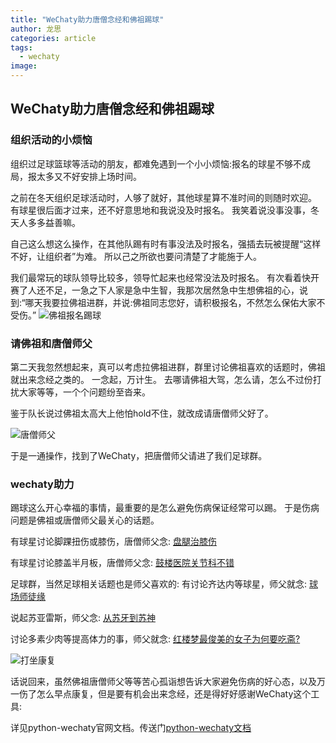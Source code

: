 ```yaml
---
title: "WeChaty助力唐僧念经和佛祖踢球"
author: 龙思
categories: article
tags:
  - wechaty
image: 
---
```


## WeChaty助力唐僧念经和佛祖踢球

### 组织活动的小烦恼

组织过足球篮球等活动的朋友，都难免遇到一个小小烦恼:报名的球星不够不成局，报太多又不好安排上场时间。

之前在冬天组织足球活动时，人够了就好，其他球星算不准时间的则随时欢迎。
有球星很后面才过来，还不好意思地和我说没及时报名。
我笑着说没事没事，冬天人多多益善嘛。

自己这么想这么操作，在其他队踢有时有事没法及时报名，强插去玩被提醒“这样不好，让组织者”为难。
所以己之所欲也要问清楚了才能施于人。

我们最常玩的球队领导比较多，领导忙起来也经常没法及时报名。
有次看着快开赛了人还不足，一急之下人家是急中生智，我那次居然急中生想佛祖的心，说到:“哪天我要拉佛祖进群，并说:佛祖同志您好，请积极报名，不然怎么保佑大家不受伤。”
![佛祖报名踢球](../assets/2022/05-wechaty-help-organize-football-activity/佛祖进群.png)

### 请佛祖和唐僧师父

第二天我忽然想起来，真可以考虑拉佛祖进群，群里讨论佛祖喜欢的话题时，佛祖就出来念经之类的。
一念起，万计生。
去哪请佛祖大驾，怎么请，怎么不过份打扰大家等等，一个个问题纷至沓来。

鉴于队长说过佛祖太高大上他怕hold不住，就改成请唐僧师父好了。

![唐僧师父](../assets/2022/05-wechaty-help-organize-football-activity/唐僧.jpeg)

于是一通操作，找到了WeChaty，把唐僧师父请进了我们足球群。

### wechaty助力

踢球这么开心幸福的事情，最重要的是怎么避免伤病保证经常可以踢。
于是伤病问题是佛祖或唐僧师父最关心的话题。

有球星讨论脚踝扭伤或膝伤，唐僧师父念:
[盘腿治膝伤](https://mp.weixin.qq.com/s/6OvreXJz3UFwuTPqb-2Lug)

有球星讨论膝盖半月板，唐僧师父念:
[鼓楼医院关节科不错](https://mp.weixin.qq.com/s/JH234VpbQmW23NcBduZbJA)

足球群，当然足球相关话题也是师父喜欢的:
有讨论齐达内等球星，师父就念:
[球场师徒缘](https://mp.weixin.qq.com/s/wq5M7busUmL8h1skLPuJ5Q)

说起苏亚雷斯，师父念:
[从苏牙到苏神](https://mp.weixin.qq.com/s/PC18UGOs5YxZrhvCDI_IMw)

讨论多素少肉等提高体力的事，师父就念:
[红楼梦最俊美的女子为何要吃斋?](https://mp.weixin.qq.com/s/GrzkWiLmHuIutIshT4evWA)

![打坐康复](../assets/2022/05-wechaty-help-organize-football-activity/打坐康复.jpeg)

话说回来，虽然佛祖唐僧师父等等苦心孤诣想告诉大家避免伤病的好心态，以及万一伤了怎么早点康复，但是要有机会出来念经，还是得好好感谢WeChaty这个工具:

详见python-wechaty官网文档。传送门[python-wechaty文档](https://wechaty.readthedocs.io/zh_CN/latest/introduction/use-padlocal-protocol/)
